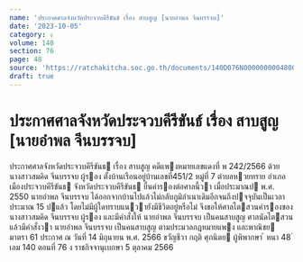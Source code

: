 ```yaml
---
name: 'ประกาศศาลจังหวัดประจวบคีรีขันธ์ เรื่อง สาบสูญ [นายอำพล จีนบรรจบ]'
date: '2023-10-05'
category: ง
volume: 140
section: 76
page: 48
source: 'https://ratchakitcha.soc.go.th/documents/140D076N0000000004800.pdf'
draft: true
---
```


# ประกาศศาลจังหวัดประจวบคีรีขันธ์ เรื่อง สาบสูญ [นายอำพล จีนบรรจบ]

ประกาศศาลจังหวัดประจวบคีรีขันธ เรื่อง สาบสูญ คดีแพงหมายเลขแดงที่ พ 242/2566 ด้วย นางสาวสมคิด จีนบรรจบ ผู้รอง ตั้งบ้านเรือนอยู่บ้านเลขที่451/2 หมู่ที่ 7 ตําบลหวยทราย อําเภอเมืองประจวบคีรีขันธ จังหวัดประจวบคีรีขันธ ยื่นคํารองต่อศาลนี้วา เมื่อประมาณป พ.ศ. 2550 นายอําพล จีนบรรจบ ได้ออกจากบ้านไปแล้วไม่กลับภูมิลําเนาเดิมอีกจนถึงปจจุบันเป็นเวลาประมาณ 15 ปแล้ว โดยไม่มีผู้ใดทราบแนวายังมีชีวิตอยู่หรือไม่ จึงขอให้ศาลไตสวนคํารองของนางสาวสมคิด จีนบรรจบ ผู้รอง และมีคําสั่งให้ นายอําพล จีนบรรจบ เป็นคนสาบสูญ ศาลนัดไตสวนแล้วมีคําสั่งวา นายอําพล จีนบรรจบ เป็นคนสาบสูญ ตามประมวลกฎหมายแพง และพาณิชย มาตรา 61 ประกาศ ณ วันที่ 14 มิถุนายน พ.ศ. 2566 ขวัญชีวา กฤติ ศุภนิตย ผู้พิพากษา ้ หนา 48 ่ เลม 140 ตอนที่ 76 ง ราชกิจจานุเบกษา 5 ตุลาคม 2566
